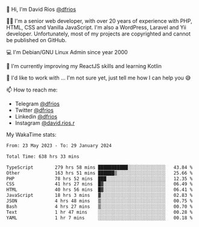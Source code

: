 👋 Hi, I'm David Rios [@dfrios](https://github.com/dfrios)

👨‍💻 I'm a senior web developer, with over 20 years of experience with PHP, HTML, CSS and Vanilla JavaScript. I'm also a WordPress, Laravel and Yii developer. Unfortunately, most of my projects are copyrighted and cannot be published on GitHub.

💻 I'm Debian/GNU Linux Admin since year 2000

🌱 I'm currently improving my ReactJS skills and learning Kotlin

💞️ I'd like to work with ... I'm not sure yet, just tell me how I can help you 😅


📫 How to reach me:
* Telegram [@dfrios](https://t.me/dfrios)
* Twitter [@dfrios](https://twitter.com/dfrios)
* Linkedin [@dfrios](https://linkedin.com/in/dfrios)
* Instagram [@david.rios.r](https://instagram.com/david.rios.r)



My WakaTime stats:
<!--START_SECTION:waka-->

```txt
From: 23 May 2023 - To: 29 January 2024

Total Time: 638 hrs 33 mins

TypeScript        279 hrs 58 mins ███████████░░░░░░░░░░░░░░   43.84 %
Other             163 hrs 51 mins ██████▒░░░░░░░░░░░░░░░░░░   25.66 %
PHP               78 hrs 52 mins  ███░░░░░░░░░░░░░░░░░░░░░░   12.35 %
CSS               41 hrs 27 mins  █▓░░░░░░░░░░░░░░░░░░░░░░░   06.49 %
HTML              40 hrs 56 mins  █▓░░░░░░░░░░░░░░░░░░░░░░░   06.41 %
JavaScript        18 hrs 3 mins   ▓░░░░░░░░░░░░░░░░░░░░░░░░   02.83 %
JSON              4 hrs 48 mins   ▒░░░░░░░░░░░░░░░░░░░░░░░░   00.75 %
Bash              4 hrs 27 mins   ▒░░░░░░░░░░░░░░░░░░░░░░░░   00.70 %
Text              1 hr 47 mins    ░░░░░░░░░░░░░░░░░░░░░░░░░   00.28 %
YAML              1 hr 7 mins     ░░░░░░░░░░░░░░░░░░░░░░░░░   00.18 %
```

<!--END_SECTION:waka-->
